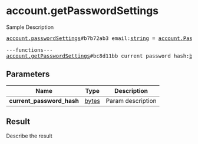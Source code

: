 # account.getPasswordSettings

Sample Description

<pre>
<a href="../constructor/account.passwordSettings">account.passwordSettings</a>#b7b72ab3 email:<a href="../type/string.md">string</a> = <a href="../type/account.PasswordSettings.md">account.PasswordSettings</a>;

---functions---
<a href="../method/account.getPasswordSettings.md">account.getPasswordSettings</a>#bc8d11bb current_password_hash:<a href="../type/bytes.md">bytes</a> = <a href="../type/account.PasswordSettings.md">account.PasswordSettings</a>;
</pre>

## Parameters

| Name | Type | Description |
|------|:----:|-------------|
| **current_password_hash** | [bytes](../type/bytes.md) | Param description |

## Result

Describe the result

